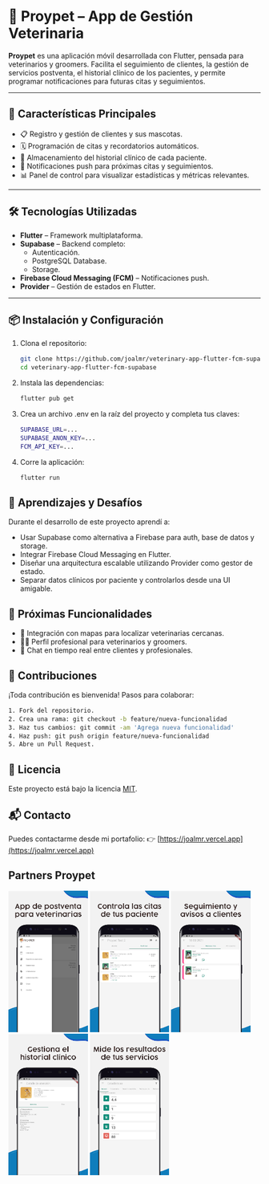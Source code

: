 # 🐾 Proypet – App de Gestión Veterinaria

**Proypet** es una aplicación móvil desarrollada con Flutter, pensada para veterinarios y groomers. Facilita el seguimiento de clientes, la gestión de servicios postventa, el historial clínico de los pacientes, y permite programar notificaciones para futuras citas y seguimientos.

---

## 🚀 Características Principales

- 📋 Registro y gestión de clientes y sus mascotas.
- 🗓️ Programación de citas y recordatorios automáticos.
- 🧾 Almacenamiento del historial clínico de cada paciente.
- 🔔 Notificaciones push para próximas citas y seguimientos.
- 📊 Panel de control para visualizar estadísticas y métricas relevantes.

---

## 🛠️ Tecnologías Utilizadas

- **Flutter** – Framework multiplataforma.
- **Supabase** – Backend completo:
  - Autenticación.
  - PostgreSQL Database.
  - Storage.
- **Firebase Cloud Messaging (FCM)** – Notificaciones push.
- **Provider** – Gestión de estados en Flutter.

---

## 📦 Instalación y Configuración

1. Clona el repositorio:

   ```bash
   git clone https://github.com/joalmr/veterinary-app-flutter-fcm-supabase.git
   cd veterinary-app-flutter-fcm-supabase
   ```

2. Instala las dependencias:

   ```bash
   flutter pub get
   ```

3. Crea un archivo .env en la raíz del proyecto y completa tus claves:

   ```bash
   SUPABASE_URL=...
   SUPABASE_ANON_KEY=...
   FCM_API_KEY=...
   ```

4. Corre la aplicación:

   ```bash
   flutter run
   ```

## 🧠 Aprendizajes y Desafíos
Durante el desarrollo de este proyecto aprendí a:
- Usar Supabase como alternativa a Firebase para auth, base de datos y storage.
- Integrar Firebase Cloud Messaging en Flutter.
- Diseñar una arquitectura escalable utilizando Provider como gestor de estado.
- Separar datos clínicos por paciente y controlarlos desde una UI amigable.

## 🔮 Próximas Funcionalidades
- 📍 Integración con mapas para localizar veterinarias cercanas.
- 🧑‍⚕️ Perfil profesional para veterinarios y groomers.
- 💬 Chat en tiempo real entre clientes y profesionales.

## 🤝 Contribuciones
¡Toda contribución es bienvenida!
Pasos para colaborar:
   ```bash
   1. Fork del repositorio.
   2. Crea una rama: git checkout -b feature/nueva-funcionalidad
   3. Haz tus cambios: git commit -am 'Agrega nueva funcionalidad'
   4. Haz push: git push origin feature/nueva-funcionalidad
   5. Abre un Pull Request.
   ```
## 📄 Licencia
Este proyecto está bajo la licencia [MIT](#).

## 📬 Contacto
Puedes contactarme desde mi portafolio:
👉 [https://joalmr.vercel.app](https://joalmr.vercel.app)

## Partners Proypet

<img src="./assets/1.png" 
alt="Proypet Partners" 
width="auto" 
height="282" 
/>
<img src="./assets/2.png" 
alt="Proypet Partners" 
width="auto" 
height="282" 
/>
<img src="./assets/3.png" 
alt="Proypet Partners" 
width="auto" 
height="282" 
/>
<img src="./assets/4.png" 
alt="Proypet Partners" 
width="auto" 
height="282" 
/>
<img src="./assets/5.png" 
alt="Proypet Partners" 
width="auto" 
height="282" 
/>
